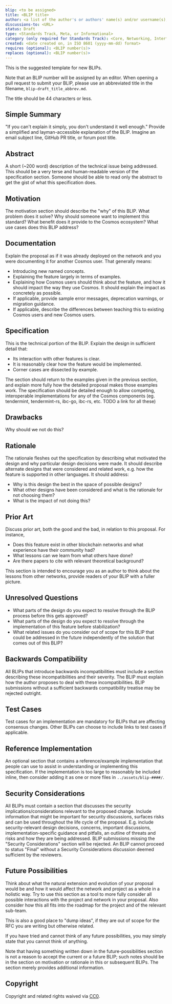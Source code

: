 ```yaml
---
blip: <to be assigned>
title: <BLIP title>
author: <a list of the author's or authors' name(s) and/or username(s), or name(s) and email(s): e.g. (use with the parentheses or triangular brackets) FirstName LastName (@GitHubUsername), FirstName LastName <foo@bar.com>, FirstName (@GitHubUsername) and GitHubUsername (@GitHubUsername)>
discussions-to: <URL>
status: Draft
type: <Standards Track, Meta, or Informational>
category (only required for Standards Track): <Core, Networking, Interface, or ERC>
created: <date created on, in ISO 8601 (yyyy-mm-dd) format>
requires (optional): <BLIP number(s)>
replaces (optional): <BLIP number(s)>
---
```


This is the suggested template for new BLIPs.

Note that an BLIP number will be assigned by an editor. When opening a pull request to submit your BLIP, please use an abbreviated title in the filename, `blip-draft_title_abbrev.md`.

The title should be 44 characters or less.

## Simple Summary

"If you can't explain it simply, you don't understand it well enough." Provide a simplified and layman-accessible explanation of the BLIP. Imagine an email subject line, GitHub PR title, or forum post title.

## Abstract

A short (~200 word) description of the technical issue being addressed. This should be a very terse and human-readable version of the specification section. Someone should be able to read only the abstract to get the gist of what this specification does.

## Motivation

The motivation section should describe the "why" of this BLIP. What problem does it solve? Why should someone want to implement this standard? What benefit does it provide to the Cosmos ecosystem? What use cases does this BLIP address?

## Documentation

Explain the proposal as if it was already deployed on the network and you were documenting it for another Cosmos user. That generally means:

- Introducing new named concepts.
- Explaining the feature largely in terms of examples.
- Explaining how Cosmos users should think about the feature, and how it should impact the way they use Cosmos. It should explain the impact as concretely as possible.
- If applicable, provide sample error messages, deprecation warnings, or migration guidance.
- If applicable, describe the differences between teaching this to existing Cosmos users and new Cosmos users.

## Specification

This is the technical portion of the BLIP. Explain the design in sufficient detail that:

- Its interaction with other features is clear.
- It is reasonably clear how the feature would be implemented.
- Corner cases are dissected by example.

The section should return to the examples given in the previous section,
and explain more fully how the detailed proposal makes those examples work.
The specification should be detailed enough to allow competing, interoperable
implementations for any of the Cosmos components (eg. tendermint, tendermint-rs,
ibc-go, ibc-rs, etc. TODO a link for all these)

## Drawbacks

Why should we not do this?

## Rationale

The rationale fleshes out the specification by describing what motivated the design and why particular design decisions were made. It should describe alternate designs that were considered and related work, e.g. how the feature is supported in other languages. It should address:

- Why is this design the best in the space of possible designs?
- What other designs have been considered and what is the rationale for not choosing them?
- What is the impact of not doing this?

## Prior Art

Discuss prior art, both the good and the bad, in relation to this proposal. For
instance,

- Does this feature exist in other blockchain networks and what experience have their
community had?
- What lessons can we learn from what others have done?
- Are there papers to cite with relevant theoretical background?

This section is intended to encourage you as an author to think about the lessons from other networks, provide readers of your BLIP with a fuller picture.

## Unresolved Questions

- What parts of the design do you expect to resolve through the BLIP process before this gets approved?
- What parts of the design do you expect to resolve through the implementation of this feature before stabilization?
- What related issues do you consider out of scope for this BLIP that could be addressed in the future independently of the solution that comes out of this BLIP?

## Backwards Compatibility

All BLIPs that introduce backwards incompatibilities must include a section describing these incompatibilities and their severity. The BLIP must explain how the author proposes to deal with these incompatibilities. BLIP submissions without a sufficient backwards compatibility treatise may be rejected outright.

## Test Cases

Test cases for an implementation are mandatory for BLIPs that are affecting consensus changes. Other BLIPs can choose to include links to test cases if applicable.

## Reference Implementation

An optional section that contains a reference/example implementation that people can use to assist in understanding or implementing this specification.  If the implementation is too large to reasonably be included inline, then consider adding it as one or more files in `../assets/blip-####/`.

## Security Considerations

All BLIPs must contain a section that discusses the security implications/considerations relevant to the proposed change. Include information that might be important for security discussions, surfaces risks and can be used throughout the life cycle of the proposal. E.g. include security-relevant design decisions, concerns, important discussions, implementation-specific guidance and pitfalls, an outline of threats and risks and how they are being addressed. BLIP submissions missing the "Security Considerations" section will be rejected. An BLIP cannot proceed to status "Final" without a Security Considerations discussion deemed sufficient by the reviewers.

## Future Possibilities

Think about what the natural extension and evolution of your proposal would be and how it would affect the network and project as a whole in a holistic way.
Try to use this section as a tool to more fully consider all possible interactions with the project and network in your proposal.
Also consider how this all fits into the roadmap for the project and of the relevant sub-team.

This is also a good place to "dump ideas", if they are out of scope for the RFC you are writing but otherwise related.

If you have tried and cannot think of any future possibilities, you may simply state that you cannot think of anything.

Note that having something written down in the future-possibilities section is not a reason to accept the current or a future BLIP; such notes should be in the section on motivation or rationale in this or subsequent BLIPs. The section merely provides additional information.

## Copyright

Copyright and related rights waived via [CC0](https://creativecommons.org/publicdomain/zero/1.0/).
